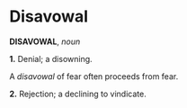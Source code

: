 # Disavowal

**DISAVOWAL**, _noun_

**1.** Denial; a disowning.

A _disavowal_ of fear often proceeds from fear.

**2.** Rejection; a declining to vindicate.